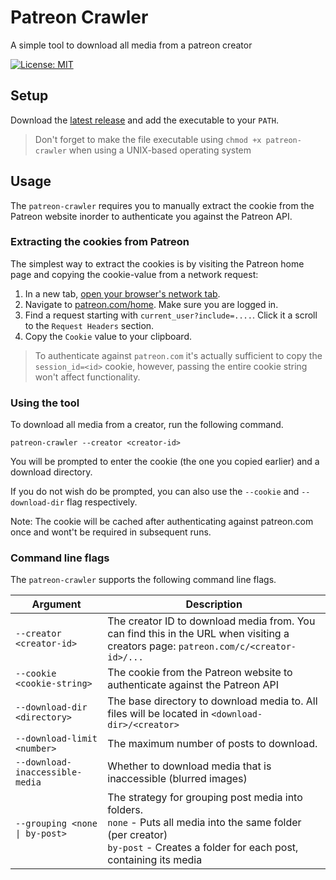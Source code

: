 # Patreon Crawler
A simple tool to download all media from a patreon creator

[![License: MIT](https://img.shields.io/badge/License-MIT-yellow.svg)](https://opensource.org/licenses/MIT)
<br>

## Setup
Download the [latest release](https://github.com/MatthiasHarzer/patreon-crawler/releases) and add the executable to your `PATH`.

> Don't forget to make the file executable using `chmod +x patreon-crawler` when using a UNIX-based operating system

## Usage

The `patreon-crawler` requires you to manually extract the cookie from the Patreon website inorder to authenticate you against the Patreon API. 

### Extracting the cookies from Patreon
The simplest way to extract the cookies is by visiting the Patreon home page and copying the cookie-value from a network request:

1. In a new tab, [open your browser's network tab](https://superuser.com/questions/1625410/is-there-a-shortcut-for-opening-the-dev-tools-network-tab-in-chrome).
2. Navigate to [patreon.com/home](https://www.patreon.com/home). Make sure you are logged in.
3. Find a request starting with `current_user?include=....`. Click it a scroll to the `Request Headers` section.
4. Copy the `Cookie` value to your clipboard.

> To authenticate against `patreon.com` it's actually sufficient to copy the `session_id=<id>` cookie, however, passing the entire cookie string won't affect functionality.

### Using the tool

To download all media from a creator, run the following command.

```shell
patreon-crawler --creator <creator-id>
```

You will be prompted to enter the cookie (the one you copied earlier) and a download directory. 

If you do not wish do be prompted, you can also use the `--cookie` and `--download-dir` flag respectively.

Note: The cookie will be cached after authenticating against patreon.com once and wont't be required in subsequent runs.

### Command line flags

The `patreon-crawler` supports the following command line flags.

| Argument                        | Description                                                                                                                                                                           |
|---------------------------------|---------------------------------------------------------------------------------------------------------------------------------------------------------------------------------------|
| `--creator <creator-id>`        | The creator ID to download media from. You can find this in the URL when visiting a creators page: `patreon.com/c/<creator-id>/...`                                                   |
| `--cookie <cookie-string>`      | The cookie from the Patreon website to authenticate against the Patreon API                                                                                                           |
| `--download-dir <directory>`    | The base directory to download media to. All files will be located in `<download-dir>/<creator>`                                                                                      |
| `--download-limit <number>`     | The maximum number of posts to download.                                                                                                                                              |
| `--download-inaccessible-media` | Whether to download media that is inaccessible (blurred images)                                                                                                                       |
| `--grouping <none \| by-post>`  | The strategy for grouping post media into folders. <br>`none` - Puts all media into the same folder (per creator)<br>`by-post` - Creates a folder for each post, containing its media |

